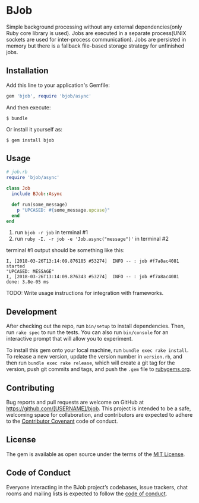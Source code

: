 # BJob

Simple background processing without any external dependencies(only Ruby core library is used).
Jobs are executed in a separate process(UNIX sockets are used for inter-process communication).
Jobs are persisted in memory but there is a fallback file-based storage strategy for unfinished jobs.

## Installation

Add this line to your application's Gemfile:

```ruby
gem 'bjob', require 'bjob/async'
```

And then execute:

    $ bundle

Or install it yourself as:

    $ gem install bjob

## Usage
```ruby
# job.rb
require 'bjob/async'

class Job
  include BJob::Async

  def run(some_message)
    p "UPCASED: #{some_message.upcase}"
  end
end
```

1. run `bjob -r job` in terminal #1
2. run `ruby -I. -r job -e 'Job.async("message")'` in terminal #2

terminal #1 output should be something like this:
```
I, [2018-03-26T13:14:09.876185 #53274]  INFO -- : job #f7a8ac4081 started
"UPCASED: MESSAGE"
I, [2018-03-26T13:14:09.876343 #53274]  INFO -- : job #f7a8ac4081 done: 3.8e-05 ms

```

TODO: Write usage instructions for integration with frameworks.

## Development

After checking out the repo, run `bin/setup` to install dependencies. Then, run `rake spec` to run the tests. You can also run `bin/console` for an interactive prompt that will allow you to experiment.

To install this gem onto your local machine, run `bundle exec rake install`. To release a new version, update the version number in `version.rb`, and then run `bundle exec rake release`, which will create a git tag for the version, push git commits and tags, and push the `.gem` file to [rubygems.org](https://rubygems.org).

## Contributing

Bug reports and pull requests are welcome on GitHub at https://github.com/[USERNAME]/bjob. This project is intended to be a safe, welcoming space for collaboration, and contributors are expected to adhere to the [Contributor Covenant](http://contributor-covenant.org) code of conduct.

## License

The gem is available as open source under the terms of the [MIT License](https://opensource.org/licenses/MIT).

## Code of Conduct

Everyone interacting in the BJob project’s codebases, issue trackers, chat rooms and mailing lists is expected to follow the [code of conduct](https://github.com/[USERNAME]/bjob/blob/master/CODE_OF_CONDUCT.md).
